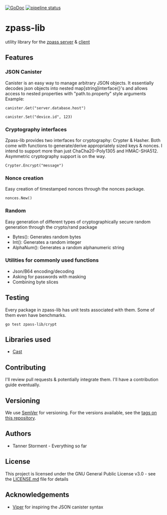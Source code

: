 [![GoDoc](https://godoc.org/github.com/stormentt/zpass-lib?status.svg)](https://godoc.org/github.com/stormentt/zpass-lib)
[![pipeline status](https://git.secrecy.rocks/stormentt/zpass-lib/badges/master/pipeline.svg)](https://git.secrecy.rocks/stormentt/zpass-lib/commits/master)

# zpass-lib
utility library for the [zpass server](https://github.com/stormentt/zpass-server) &amp; [client](https://github.com/stormentt/zpass-client)
## Features
### JSON Canister
Canister is an easy way to manage arbitrary JSON objects. 
It essentially decodes json objects into nested map[string]interface{}'s and allows access to nested properties with "path.to.property" style arguments
Example:
```
canister.Get("server.database.host")
```

```
canister.Set("device.id", 123)
```

### Cryptography interfaces
Zpass-lib provides two interfaces for cryptography: Crypter & Hasher. 
Both come with functions to generate/derive appropriately sized keys & nonces.
I intend to support more than just ChaCha20-Poly1305 and HMAC-SHA512. Asymmetric cryptography support is on the way. 
```
Crypter.Encrypt("message")
```

### Nonce creation
Easy creation of timestamped nonces through the nonces package.
```
nonces.New()
```

### Random
Easy generation of different types of cryptographically secure random generation through the crypto/rand package
* Bytes(): Generates random bytes
* Int(): Generates a random integer
* AlphaNum(): Generates a random alphanumeric string

### Utilities for commonly used functions
* Json/B64 encoding/decoding
* Asking for passwords with masking
* Combining byte slices

## Testing
Every package in zpass-lib has unit tests associated with them. Some of them even have benchmarks.

```
go test zpass-lib/crypt
```

## Libraries used

* [Cast](https://github.com/spf13/cast)

## Contributing

I'll review pull requests & potentially integrate them. I'll have a contribution guide eventually.

## Versioning

We use [SemVer](http://semver.org/) for versioning. For the versions available, see the [tags on this repository](https://github.com/stormentt/zpass-client/tags). 

## Authors

* Tanner Storment - Everything so far

## License

This project is licensed under the GNU General Public License v3.0 - see the [LICENSE.md](LICENSE.md) file for details

## Acknowledgements
* [Viper](https://github.com/spf13/viper) for inspiring the JSON canister syntax
